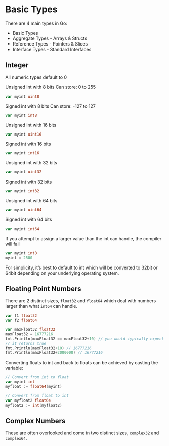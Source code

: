 # Basic Types

There are 4 main types in Go:

- Basic Types
- Aggregate Types - Arrays & Structs
- Reference Types - Pointers & Slices
- Interface Types - Standard Interfaces

## Integer

All numeric types default to 0

Unsigned int with 8 bits
Can store: 0 to 255
```go
var myint uint8
```

Signed int with 8 bits
Can store: -127 to 127
```go
var myint int8
```

Unsigned int with 16 bits
```go
var myint uint16
```

Signed int with 16 bits
```go
var myint int16
```

Unsigned int with 32 bits
```go
var myint uint32
```

Signed int with 32 bits
```go
var myint int32
```

Unsigned int with 64 bits
```go
var myint uint64
```

Signed int with 64 bits
```go
var myint int64
```

If you attempt to assign a larger value than the int can handle, the compiler will fail
```go
var myint int8
myint = 2500
```

For simplicity, it’s best to default to int which will be converted to 32bit or 64bit depending on your underlying operating system.

## Floating Point Numbers

There are 2 distinct sizes, `float32` and `float64` which deal with numbers larger than what `int64` can handle.

```go
var f1 float32
var f2 float64

var maxFloat32 float32
maxFloat32 = 16777216
fmt.Println(maxFloat32 == maxFloat32+10) // you would typically expect this to return false
// it returns true
fmt.Println(maxFloat32+10) // 16777216
fmt.Println(maxFloat32+2000000) // 16777216
```

Converting floats to int and back to floats can be achieved by casting the variable:

```go
// Convert from int to float
var myint int
myfloat := float64(myint)

// Convert from float to int
var myfloat2 float64
myfloat2 := int(myfloat2)
```

## Complex Numbers

These are often overlooked and come in two distinct sizes, `complex32` and `complex64`.
